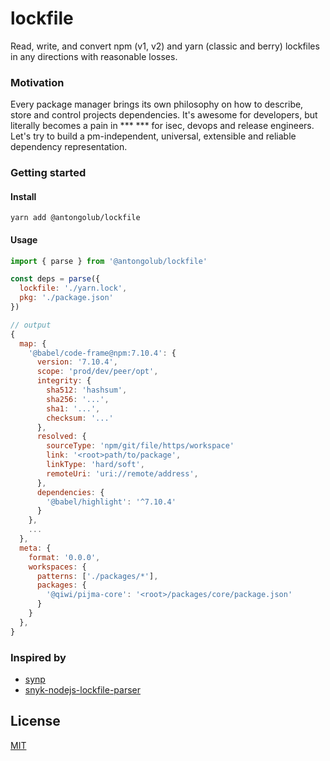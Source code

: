 # lockfile
Read, write, and convert npm (v1, v2) and yarn (classic and berry) lockfiles in any directions with reasonable losses.

### Motivation
Every package manager brings its own philosophy on how to describe, store and control projects dependencies.
It's awesome for developers, but literally becomes a pain in *** *** for isec, devops and release engineers.
Let's try to build a pm-independent, universal, extensible and reliable dependency representation.

### Getting started
#### Install
```shell
yarn add @antongolub/lockfile
```

#### Usage
```js
import { parse } from '@antongolub/lockfile'

const deps = parse({
  lockfile: './yarn.lock',
  pkg: './package.json'
})

// output
{
  map: {
    '@babel/code-frame@npm:7.10.4': {
      version: '7.10.4',
      scope: 'prod/dev/peer/opt',
      integrity: {
        sha512: 'hashsum',
        sha256: '...',
        sha1: '...',
        checksum: '...'
      },
      resolved: {
        sourceType: 'npm/git/file/https/workspace'
        link: '<root>path/to/package',
        linkType: 'hard/soft',
        remoteUri: 'uri://remote/address',
      },
      dependencies: {
        '@babel/highlight': '^7.10.4'
      }
    },
    ...
  },
  meta: {
    format: '0.0.0',
    workspaces: {
      patterns: ['./packages/*'],
      packages: {
        '@qiwi/pijma-core': '<root>/packages/core/package.json'
      }
    }
  },
}
```

### Inspired by
* [synp](https://github.com/imsnif/synp)
* [snyk-nodejs-lockfile-parser](https://github.com/snyk/nodejs-lockfile-parser)

## License
[MIT](./LICENSE)
